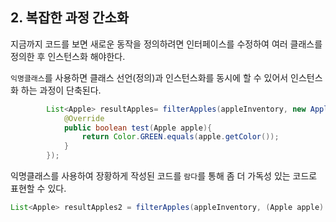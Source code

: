 ## 2. 복잡한 과정 간소화

지금까지 코드를 보면 새로운 동작을 정의하려면 인터페이스를 수정하여 여러 클래스를 정의한 후 인스턴스화 해야한다. 

`익명클래스`를 사용하면 클래스 선언(정의)과 인스턴스화를 동시에 할 수 있어서 인스턴스화 하는 과정이 단축된다.  

```java
        List<Apple> resultApples= filterApples(appleInventory, new AppleGreenColorPredicate(){
            @Override
            public boolean test(Apple apple){
                return Color.GREEN.equals(apple.getColor());
            }
        });
```

익명클래스를 사용하여 장황하게 작성된 코드를 `람다`를 통해 좀 더 가독성 있는 코드로 표현할 수 있다. 


```java
List<Apple> resultApples2 = filterApples(appleInventory, (Apple apple) -> Color.GREEN.equals(apple.getColor()));
```